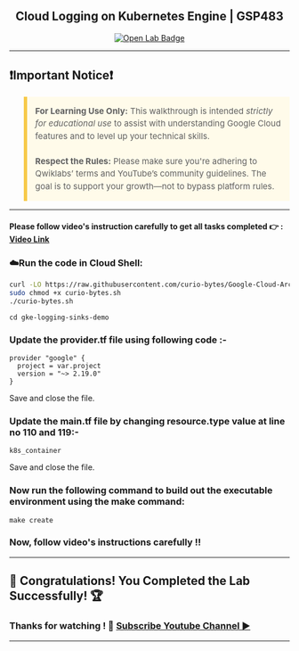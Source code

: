 
<h2 align="center">
Cloud Logging on Kubernetes Engine | GSP483
</h2>

<div align="center">
  <a href="https://www.cloudskillsboost.google/games/6276/labs/39705" target="_blank" rel="noopener noreferrer">
    <img src="https://img.shields.io/badge/Open_Lab-Cloud_Skills_Boost-4285F4?style=for-the-badge&logo=google&logoColor=white&labelColor=34A853" alt="Open Lab Badge">
  </a>
</div>

---

## ❗Important Notice❗

<blockquote style="background-color: #fffbea; border-left: 6px solid #f7c948; padding: 1em; font-size: 15px; line-height: 1.5;">
  <strong>For Learning Use Only:</strong> This walkthrough is intended <em>strictly for educational use</em> to assist with understanding Google Cloud features and to level up your technical skills.
  <br><br>
  <strong>Respect the Rules:</strong> Please make sure you're adhering to Qwiklabs’ terms and YouTube’s community guidelines. The goal is to support your growth—not to bypass platform rules.
</blockquote>

---

#### Please follow video's instruction carefully to get all tasks completed 👉 : [Video Link](https://youtu.be/koct79A1KVY)

### ☁️Run the code in Cloud Shell:

```bash
curl -LO https://raw.githubusercontent.com/curio-bytes/Google-Cloud-Arcade/main/Cloud%20Logging%20on%20Kubernetes%20Engine/curio-bytes.sh
sudo chmod +x curio-bytes.sh
./curio-bytes.sh
```
```
cd gke-logging-sinks-demo
```


### Update the provider.tf file using following code :-
```
provider "google" {
  project = var.project
  version = "~> 2.19.0"
}
```
Save and close the file.

### Update the main.tf file by changing resource.type value at line no 110 and 119:- 
```
k8s_container
```
Save and close the file.

### Now run the following command to build out the executable environment using the make command:

```
make create
``` 

### Now, follow video's instructions carefully !!

---
## 🎉 Congratulations! You Completed the Lab Successfully! 🏆

### Thanks for watching ! 💮 [Subscribe Youtube Channel ▶️](https://youtube.com/@curio_bytes_15?si=rJfZC1bLswC79o3V)
---
